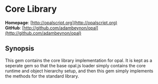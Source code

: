 Core Library
============

**Homepage**:      [http://opalscript.org](http://opalscript.org)  
**GitHub**:        [http://github.com/adambeynon/opal](http://github.com/adambeynon/opal)  

Synopsis
--------

This gem contains the core library implementation for opal. It is kept
as a seperate gem so that the base opal.js loader simply contains the
core runtime and object hierarchy setup, and then this gem simply
implements the methods for the standard library.

